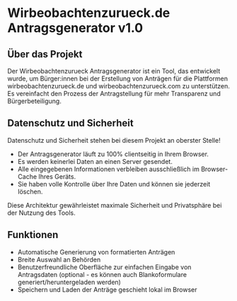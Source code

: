 # Wirbeobachtenzurueck.de Antragsgenerator v1.0

## Über das Projekt
Der Wirbeobachtenzurueck Antragsgenerator ist ein Tool, das entwickelt wurde, 
um Bürger:innen bei der Erstellung von Anträgen für die Plattformen 
wirbeobachtenzurueck.de und wirbeobachtenzurueck.com zu unterstützen. 
Es vereinfacht den Prozess der Antragstellung für mehr Transparenz und Bürgerbeteiligung.


## Datenschutz und Sicherheit
Datenschutz und Sicherheit stehen bei diesem Projekt an oberster Stelle!

- Der Antragsgenerator läuft zu 100% clientseitig in Ihrem Browser.
- Es werden keinerlei Daten an einen Server gesendet.
- Alle eingegebenen Informationen verbleiben ausschließlich im Browser-Cache Ihres Geräts.
- Sie haben volle Kontrolle über Ihre Daten und können sie jederzeit löschen.

Diese Architektur gewährleistet maximale Sicherheit und Privatsphäre bei der Nutzung des Tools.


## Funktionen
- Automatische Generierung von formatierten Anträgen
- Breite Auswahl an Behörden
- Benutzerfreundliche Oberfläche zur einfachen Eingabe von Antragsdaten (optional -
  es können auch Blankoformulare generiert/heruntergeladen werden)
- Speichern und Laden der Anträge geschieht lokal im Browser

